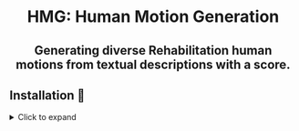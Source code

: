 

<div align="center">

# HMG: Human Motion Generation
## Generating diverse Rehabilitation human motions from textual descriptions with a score.

</div>

## Installation :construction_worker:

<details><summary>Click to expand</summary>

### 1. Create conda environment

<details><summary>Instructions</summary>

```
conda create python=3.10 --name py310
conda activate py310
```
Install the following packages:
```bash

pip install torchvisison = 0.17
pip install numpy
pip install imageio
pip install pandas
pip install seaborn
pip install matplotlib
```
The code was tested on Python 3.10.13 and PyTorch 2.2

</details>


## How to generate motions:


<details><summary>Click to expand</summary>

The command to launch a training experiment and generating samples is the folowing:
```bash
python3 train_vae.py --generative-model CVAE --dataset Kimore --output-directory results/ --runs 5 --weight-rec 0.9 --weight-kl 1e-3 --epochs 2000 --device cuda

```
#### Model
- `` generative-model=CVAE``: select which generative model to use to generate samples.
#### runs
- `` runs = int``: number of times to train the model.

#### Device
- ``Device=cuda``: training with CUDA, on an automatically selected GPU (default)
- ``Device=mps``: training with MPS, training on GPU for MacOS devices with Metal programming framework.
- ``Device=cpu``: training on the CPU (not recommended)

</details>




</details>